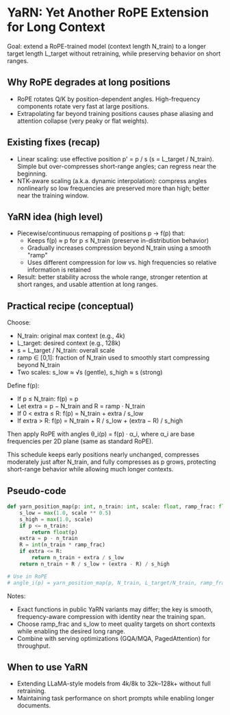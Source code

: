 # YaRN: Yet Another RoPE Extension for Long Context

Goal: extend a RoPE-trained model (context length N_train) to a longer target length L_target without retraining, while preserving behavior on short ranges.

## Why RoPE degrades at long positions
- RoPE rotates Q/K by position-dependent angles. High-frequency components rotate very fast at large positions.
- Extrapolating far beyond training positions causes phase aliasing and attention collapse (very peaky or flat weights).

## Existing fixes (recap)
- Linear scaling: use effective position p' = p / s (s = L_target / N_train). Simple but over-compresses short-range angles; can regress near the beginning.
- NTK-aware scaling (a.k.a. dynamic interpolation): compress angles nonlinearly so low frequencies are preserved more than high; better near the training window.

## YaRN idea (high level)
- Piecewise/continuous remapping of positions p → f(p) that:
  - Keeps f(p) ≈ p for p ≤ N_train (preserve in-distribution behavior)
  - Gradually increases compression beyond N_train using a smooth "ramp"
  - Uses different compression for low vs. high frequencies so relative information is retained
- Result: better stability across the whole range, stronger retention at short ranges, and usable attention at long ranges.

## Practical recipe (conceptual)
Choose:
- N_train: original max context (e.g., 4k)
- L_target: desired context (e.g., 128k)
- s = L_target / N_train: overall scale
- ramp ∈ [0,1]: fraction of N_train used to smoothly start compressing beyond N_train
- Two scales: s_low ≈ √s (gentle), s_high ≈ s (strong)

Define f(p):
- If p ≤ N_train: f(p) = p
- Let extra = p − N_train and R = ramp · N_train
- If 0 < extra ≤ R: f(p) = N_train + extra / s_low
- If extra > R: f(p) = N_train + R / s_low + (extra − R) / s_high

Then apply RoPE with angles θ_i(p) = f(p) · α_i, where α_i are base frequencies per 2D plane (same as standard RoPE).

This schedule keeps early positions nearly unchanged, compresses moderately just after N_train, and fully compresses as p grows, protecting short-range behavior while allowing much longer contexts.

## Pseudo-code
```python
def yarn_position_map(p: int, n_train: int, scale: float, ramp_frac: float = 0.5):
    s_low = max(1.0, scale ** 0.5)
    s_high = max(1.0, scale)
    if p <= n_train:
        return float(p)
    extra = p - n_train
    R = int(n_train * ramp_frac)
    if extra <= R:
        return n_train + extra / s_low
    return n_train + R / s_low + (extra - R) / s_high

# Use in RoPE
# angle_i(p) = yarn_position_map(p, N_train, L_target/N_train, ramp_frac) * alpha_i
```

Notes:
- Exact functions in public YaRN variants may differ; the key is smooth, frequency-aware compression with identity near the training span.
- Choose ramp_frac and s_low to meet quality targets on short contexts while enabling the desired long range.
- Combine with serving optimizations (GQA/MQA, PagedAttention) for throughput.

## When to use YaRN
- Extending LLaMA-style models from 4k/8k to 32k–128k+ without full retraining.
- Maintaining task performance on short prompts while enabling longer documents.
